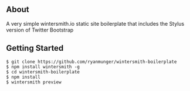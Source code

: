 ## About

A very simple wintersmith.io static site boilerplate that includes the Stylus version of Twitter Bootstrap

## Getting Started

    $ git clone https://github.com/ryanmunger/wintersmith-boilerplate
    $ npm install wintersmith -g
    $ cd wintersmith-boilerplate
    $ npm install
    $ wintersmith preview
